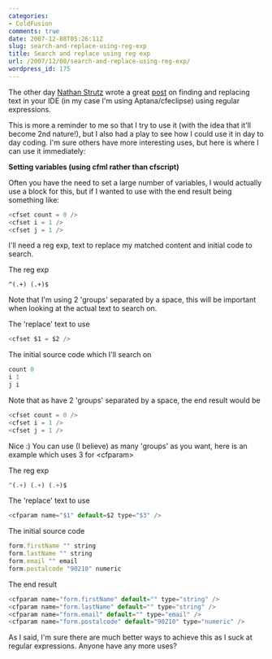 ```yaml
---
categories:
- ColdFusion
comments: true
date: 2007-12-08T05:26:11Z
slug: search-and-replace-using-reg-exp
title: Search and replace using reg exp
url: /2007/12/08/search-and-replace-using-reg-exp/
wordpress_id: 175
---
```


The other day [Nathan Strutz](http://www.dopefly.com/) wrote a great [post](http://www.dopefly.com/techblog/entry.cfm?entry=222) on finding and replacing text in your IDE (in my case I'm using Aptana/cfeclipse) using regular expressions.

This is more a reminder to me so that I try to use it (with the idea that it'll become 2nd nature!), but I also had a play to see how I could use it in day to day coding. I'm sure others have more interesting uses, but here is where I can use it immediately:

**Setting variables (using cfml rather than cfscript)**

Often you have the need to set a large number of variables, I would actually use a <cfscript> block for this, but if I wanted to use <cfset> with the end result being something like:

``` javascript
<cfset count = 0 />
<cfset i = 1 />
<cfset j = 1 />
```

I'll need a reg exp, text to replace my matched content and initial code to search.

The reg exp
```
^(.+) (.+)$
```

Note that I'm using 2 'groups' separated by a space, this will be important when looking at the actual text to search on.

The 'replace' text to use

``` javascript
<cfset $1 = $2 />
```

The initial source code which I'll search on

``` javascript
count 0
i 1
j i
```

Note that as  have 2 'groups' separated by a space, the end result would be

``` javascript
<cfset count = 0 />
<cfset i = 1 />
<cfset j = 1 />
```

Nice :) You can use (I believe) as many 'groups' as you want, here is an example which uses 3 for &lt;cfparam&gt;

The reg exp
``` javascript
^(.+) (.+) (.+)$
```

The 'replace' text to use

``` javascript
<cfparam name="$1" default=$2 type="$3" />
```

The initial source code

``` javascript
form.firstName "" string
form.lastName "" string
form.email "" email
form.postalcode "90210" numeric
```

The end result

``` javascript
<cfparam name="form.firstName" default="" type="string" />
<cfparam name="form.lastName" default="" type="string" />
<cfparam name="form.email" default="" type="email" />
<cfparam name="form.postalcode" default="90210" type="numeric" />
```

As I said, I'm sure there are much better ways to achieve this as I suck at regular expressions. Anyone have any more uses?
